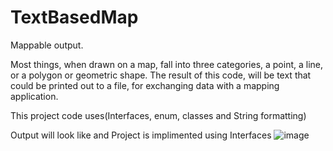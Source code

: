 # TextBasedMap

Mappable output.

Most things, when drawn on a map, fall into three categories, a point, a line, or a polygon or geometric shape. 
The result of this code, will be text that could be printed out to a file, for exchanging data with a mapping application.

This project code uses(Interfaces, enum, classes and String formatting)

Output will look like and Project is implimented using Interfaces
![image](https://github.com/amtenuJava/TextBasedMap/assets/132936654/669b371b-1689-4cea-8766-5839b6bf38df)


